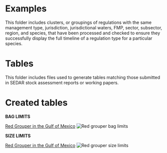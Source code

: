 # Examples

This folder includes clusters, or groupings of regulations with the same management type, jurisdiction, jurisdictional waters, FMP, sector, subsector, region, and species, that have been processed and checked to ensure they successfully display the full timeline of a regulation type for a particular species. 

# Tables
This folder includes files used to generate tables matching those submitted in SEDAR stock assessment reports or working papers.

# Created tables
**BAG LIMITS**

<ins>Red Grouper in the Gulf of Mexico</ins>
![Red grouper bag limits](https://github.com/SEFSC/SEFSC-ODM-Management-History/assets/115589280/9571e870-b5c3-44db-a481-b6c226990a43)

**SIZE LIMITS** 

<ins>Red Grouper in the Gulf of Mexico</ins>
![Red grouper size limits](https://github.com/SEFSC/SEFSC-ODM-Management-History/assets/115589280/07dcdaef-da51-4a10-a629-41e85a6c5ec0)
